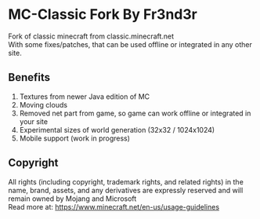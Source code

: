 # MC-Classic Fork By Fr3nd3r
Fork of classic minecraft from classic.minecraft.net<br>
With some fixes/patches, that can be used offline or integrated in any other site.
## Benefits
1. Textures from newer Java edition of MC
2. Moving clouds
3. Removed net part from game, so game can work offline or integrated in your site
4. Experimental sizes of world generation (32x32 / 1024x1024)
5. Mobile support (work in progress)

## Copyright
All rights (including copyright, trademark rights, and related rights) in the name, brand, assets, and any derivatives are expressly reserved and will remain owned by Mojang and Microsoft<br>
Read more at: https://www.minecraft.net/en-us/usage-guidelines


